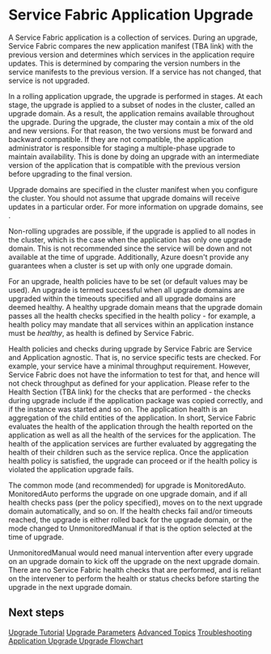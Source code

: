 <properties
   pageTitle="Service Fabric Application Upgrade"
   description="This article provides an introduction to upgrading a Service Fabric application."
   services="service-fabric"
   documentationCenter=".net"
   authors="subramar"
   manager="samgeo"
   editor=""/>

<tags
   ms.service="service-fabric"
   ms.devlang="dotnet"
   ms.topic="article"
   ms.tgt_pltfrm="NA"
   ms.workload="NA"
   ms.date="04/15/2015"
   ms.author="subramar"/>


# Service Fabric Application Upgrade


A Service Fabric application is a collection of services. During an upgrade, Service Fabric compares the new application manifest (TBA link) with the previous version and determines which services in the application require updates. This is determined by comparing the version numbers in the service manifests to the previous version. If a service has not changed, that service is not upgraded. 

In a rolling application upgrade, the upgrade is performed in stages. At each stage, the upgrade is applied to a subset of nodes in the cluster, called an upgrade domain. As a result, the application remains available throughout the upgrade. During the upgrade, the cluster may contain a mix of the old and new versions. For that reason, the two versions must be forward and backward compatible. If they are not compatible, the application administrator is responsible for staging a multiple-phase upgrade to maintain availability. This is done by doing an upgrade with an intermediate version of the application that is compatible with the previous version before upgrading to the final version.

Upgrade domains are specified in the cluster manifest when you configure the cluster. You should not assume that upgrade domains will receive updates in a particular order. For more information on upgrade domains, see <TBA>.

Non-rolling upgrades are possible, if the upgrade is applied to all nodes in the cluster, which is the case when the application has only one upgrade domain. This is not recommended since the service will be down and not available at the time of upgrade. Additionally, Azure doesn't provide any guarantees when a cluster is set up with only one upgrade domain.

For an upgrade, health policies have to be set (or default values may be used). An upgrade is termed successful when all upgrade domains are upgraded within the timeouts specified and all upgrade domains are deemed healthy.  A healthy upgrade domain means that the upgrade domain passes all the health checks specified in the health policy - for example, a health policy may mandate that all services within an application instance must be <em>healthy</em>, as health is defined by Service Fabric. 

Health policies and checks during upgrade by Service Fabric are Service and Application agnostic. That is, no service specific tests are checked.  For example, your service have a minimal throughput requirement. However, Service Fabric does not have the information to test for that, and hence will not check throughput as defined for your application.   Please refer to the Health Section (TBA link) for the checks that are performed - the checks during upgrade include if the application package was copied correctly, and if the instance was started and so on.
The application health is an aggregation of the child entities of the application. In short, Service Fabric evaluates the health of the application through the health reported on the application as well as all the health of the services for the application. The health of the application services are further evaluated by aggregating the health of their children such as the service replica. Once the application health policy is satisfied, the upgrade can proceed or if the health policy is violated the application upgrade fails.

The common mode (and recommended) for upgrade is MonitoredAuto.  MonitoredAuto performs the upgrade on one upgrade domain, and if all health checks pass (per the policy specified), moves on to the next upgrade domain automatically, and so on.  If the health checks fail and/or timeouts reached, the upgrade is either rolled back for the upgrade domain, or the mode changed to UnmonitoredManual if that is the option selected at the time of upgrade. 

UnmonitoredManual would need manual intervention after every upgrade on an upgrade domain to kick off the upgrade on the next upgrade domain. There are no Service Fabric health checks that are performed, and is reliant on the intervener to perform the health or status checks before starting the upgrade in the next upgrade domain.


## Next steps


[Upgrade Tutorial](./service-fabric-application-upgrade-tutorial)
[Upgrade Parameters](./service-fabric-application-upgrade-parameters)
[Advanced Topics](./service-fabric-application-upgrade-advanced)
[Troubleshooting Application Upgrade ](./service-fabric-application-troubleshooting)
[Upgrade Flowchart](./service-fabric-application-upgrade-flowchart)
